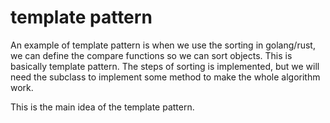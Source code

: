 # template pattern

An example of template pattern is when we use the sorting in golang/rust, we can
define the compare functions so we can sort objects. This is basically template
pattern. The steps of sorting is implemented, but we will need the subclass to
implement some method to make the whole algorithm work.

This is the main idea of the template pattern.